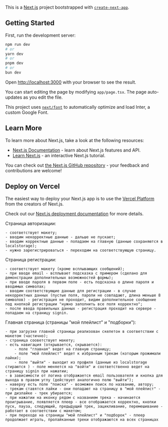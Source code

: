 This is a [Next.js](https://nextjs.org/) project bootstrapped with [`create-next-app`](https://github.com/vercel/next.js/tree/canary/packages/create-next-app).

## Getting Started

First, run the development server:

```bash
npm run dev
# or
yarn dev
# or
pnpm dev
# or
bun dev
```

Open [http://localhost:3000](http://localhost:3000) with your browser to see the result.

You can start editing the page by modifying `app/page.tsx`. The page auto-updates as you edit the file.

This project uses [`next/font`](https://nextjs.org/docs/basic-features/font-optimization) to automatically optimize and load Inter, a custom Google Font.

## Learn More

To learn more about Next.js, take a look at the following resources:

- [Next.js Documentation](https://nextjs.org/docs) - learn about Next.js features and API.
- [Learn Next.js](https://nextjs.org/learn) - an interactive Next.js tutorial.

You can check out [the Next.js GitHub repository](https://github.com/vercel/next.js/) - your feedback and contributions are welcome!

## Deploy on Vercel

The easiest way to deploy your Next.js app is to use the [Vercel Platform](https://vercel.com/new?utm_medium=default-template&filter=next.js&utm_source=create-next-app&utm_campaign=create-next-app-readme) from the creators of Next.js.

Check out our [Next.js deployment documentation](https://nextjs.org/docs/deployment) for more details.



Страница авторизации:

    - соответствует макету;
    - вводим некорректные данные - дальше не пускает;
    - вводим корректные данные - попадаем на главную (данные сохраняются в localstorage);
    - нужно зарегистрироваться - переходим на соответствующую страницу.

Страница регистрации:

    - соответствует макету (кроме всплывающих сообщений);
    - при вводе email - всплывает подсказка с примером (сделано для демонстрации дополнительных возможностей формы);
    - при вводе пароля в первом поле - есть подсказка о длине пароля и вводимых символах;
    - вводим соответствующие данные для регистрации - в случае некорректных данных (пустые поля, пароли не совпадают, длина меньше 8 символов) - регистрация не проходит, видим дополнительное сообщение под кнопкой регистрации "нужно заполнить все поля корректно";
    - после ввода правильных данных - регистрация проходит на сервере - попадаем на страницу signin.

Главная страница (страницы "мой плейлист" и "подборки"):

    - при загрузке главной страницы реализован скелетон в соответствии с макетом (частично);
    - страница сооветствует макету;
    - есть навигация (открывается, скрывается):
        - поле "главная" ведет на главную страницу;
        - поле "мой плейлист" ведет к избранным трекам (которым прожимали лайки);
        - поле "выйти" - выходит из профиля (данные из localstorage стираются ) - поле меняется на "войти" и соответственно ведет на страницу signin при нажатии;
    - в зависимости от логина отображается email пользователя и кнопка для выхода в правом углу (действует аналогично полю "выйти");
    - наверху есть поле "поиска" - возможен поиск по названию, автору;
    - трекам ставятся лайки - они попадают на страницу в "мой плейлист" - при дизлайке - трек убирается;
    - при нажатии на иконку рядом с названием трека - начинается проигрывание, появляется плеер - все отображается корректно, кнопки пуск, пауза, следующий, предыдущий трек, зацикливание, перемешивание - работает в соответствии с макетом;
    - при переходе на страницы "мой плейлист" и "подборок" - плеер продолжает играть, пролайканные треки отображаются на всех страницах
